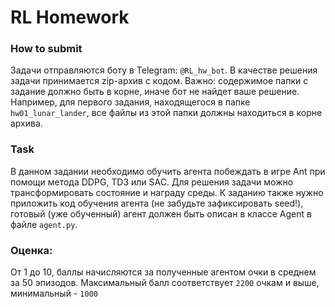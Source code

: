 # RL Homework

### How to submit
Задачи отправляются боту в Telegram: `@RL_hw_bot`. В качестве решения задачи принимается zip-архив с кодом. Важно: содержимое папки с задание должно быть в корне, иначе бот не найдет ваше решение. Например, для первого задания, находящегося в папке `hw01_lunar_lander`, все файлы из этой папки должны находиться в корне архива.

### Task
В данном задании необходимо обучить агента побеждать в игре Ant при помощи метода DDPG, TD3 или SAC. Для решения задачи можно трансформировать состояние и награду среды.
К заданию также нужно приложить код обучения агента (не забудьте зафиксировать seed!), готовый (уже обученный) агент должен быть описан в классе Agent в файле `agent.py`.


### Оценка:
От 1 до 10, баллы начисляются за полученные агентом очки в среднем за 50 эпизодов. Максимальный балл соответствует `2200` очкам и выше, минимальный - `1000`
